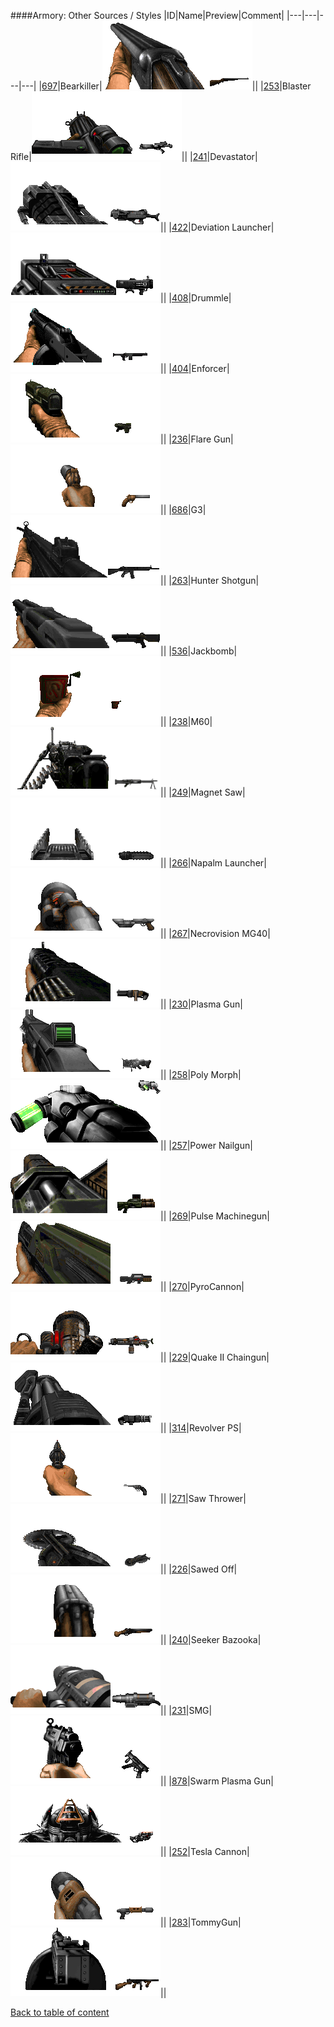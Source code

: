 ####Armory: Other Sources / Styles
|ID|Name|Preview|Comment|
|---|---|---|---|
|[697](https://github.com/alexey-lysiuk/Realm667-AAA-Cache/raw/master/data/0697.zip)|Bearkiller|![Bearkiller](images/armory/bearkiller.png)||
|[253](https://github.com/alexey-lysiuk/Realm667-AAA-Cache/raw/master/data/0253.zip)|Blaster Rifle|![Blaster Rifle](images/armory/blasterrifle.png)||
|[241](https://github.com/alexey-lysiuk/Realm667-AAA-Cache/raw/master/data/0241.zip)|Devastator|![Devastator](images/armory/devastators.png)||
|[422](https://github.com/alexey-lysiuk/Realm667-AAA-Cache/raw/master/data/0422.zip)|Deviation Launcher|![Deviation Launcher](images/armory/deviationlauncher.png)||
|[408](https://github.com/alexey-lysiuk/Realm667-AAA-Cache/raw/master/data/0408.zip)|Drummle|![Drummle](images/armory/drummle.png)||
|[404](https://github.com/alexey-lysiuk/Realm667-AAA-Cache/raw/master/data/0404.zip)|Enforcer|![Enforcer](images/armory/enforcer(pistol).png)||
|[236](https://github.com/alexey-lysiuk/Realm667-AAA-Cache/raw/master/data/0236.zip)|Flare Gun|![Flare Gun](images/armory/flaregun.png)||
|[686](https://github.com/alexey-lysiuk/Realm667-AAA-Cache/raw/master/data/0686.zip)|G3|![G3](images/armory/g3.png)||
|[263](https://github.com/alexey-lysiuk/Realm667-AAA-Cache/raw/master/data/0263.zip)|Hunter Shotgun|![Hunter Shotgun](images/armory/huntershotgun.png)||
|[536](https://github.com/alexey-lysiuk/Realm667-AAA-Cache/raw/master/data/0536.zip)|Jackbomb|![Jackbomb](images/armory/jackbomb.png)||
|[238](https://github.com/alexey-lysiuk/Realm667-AAA-Cache/raw/master/data/0238.zip)|M60|![M60](images/armory/m60.png)||
|[249](https://github.com/alexey-lysiuk/Realm667-AAA-Cache/raw/master/data/0249.zip)|Magnet Saw|![Magnet Saw](images/armory/magnetsaw.png)||
|[266](https://github.com/alexey-lysiuk/Realm667-AAA-Cache/raw/master/data/0266.zip)|Napalm Launcher|![Napalm Launcher](images/armory/napalmlauncher.png)||
|[267](https://github.com/alexey-lysiuk/Realm667-AAA-Cache/raw/master/data/0267.zip)|Necrovision MG40|![Necrovision MG40](images/armory/necrovisionmg40.png)||
|[230](https://github.com/alexey-lysiuk/Realm667-AAA-Cache/raw/master/data/0230.zip)|Plasma Gun|![Plasma Gun](images/armory/plasmagun.png)||
|[258](https://github.com/alexey-lysiuk/Realm667-AAA-Cache/raw/master/data/0258.zip)|Poly Morph|![Poly Morph](images/armory/polymorph.png)||
|[257](https://github.com/alexey-lysiuk/Realm667-AAA-Cache/raw/master/data/0257.zip)|Power Nailgun|![Power Nailgun](images/armory/nailgun.png)||
|[269](https://github.com/alexey-lysiuk/Realm667-AAA-Cache/raw/master/data/0269.zip)|Pulse Machinegun|![Pulse Machinegun](images/armory/pulsemachinegun.png)||
|[270](https://github.com/alexey-lysiuk/Realm667-AAA-Cache/raw/master/data/0270.zip)|PyroCannon|![PyroCannon](images/armory/pyrocannon.png)||
|[229](https://github.com/alexey-lysiuk/Realm667-AAA-Cache/raw/master/data/0229.zip)|Quake II Chaingun|![Quake II Chaingun](images/armory/q2chaingun.png)||
|[314](https://github.com/alexey-lysiuk/Realm667-AAA-Cache/raw/master/data/0314.zip)|Revolver PS|![Revolver PS](images/armory/revolverps.png)||
|[271](https://github.com/alexey-lysiuk/Realm667-AAA-Cache/raw/master/data/0271.zip)|Saw Thrower|![Saw Thrower](images/armory/sawthrower.png)||
|[226](https://github.com/alexey-lysiuk/Realm667-AAA-Cache/raw/master/data/0226.zip)|Sawed Off|![Sawed Off](images/armory/sawedoff.png)||
|[240](https://github.com/alexey-lysiuk/Realm667-AAA-Cache/raw/master/data/0240.zip)|Seeker Bazooka|![Seeker Bazooka](images/armory/seekerbazooka.png)||
|[231](https://github.com/alexey-lysiuk/Realm667-AAA-Cache/raw/master/data/0231.zip)|SMG|![SMG](images/armory/smg.png)||
|[878](https://github.com/alexey-lysiuk/Realm667-AAA-Cache/raw/master/data/0878.zip)|Swarm Plasma Gun|![Swarm Plasma Gun](images/armory/swarmplasmagun.png)||
|[252](https://github.com/alexey-lysiuk/Realm667-AAA-Cache/raw/master/data/0252.zip)|Tesla Cannon|![Tesla Cannon](images/armory/teslacannon.png)||
|[283](https://github.com/alexey-lysiuk/Realm667-AAA-Cache/raw/master/data/0283.zip)|TommyGun|![TommyGun](images/armory/tommygun.png)||

[Back to table of content](../readme.md)
